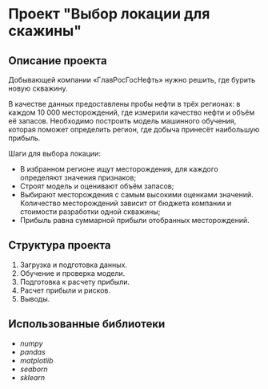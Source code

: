 # Проект "Выбор локации для скажины"

## Описание проекта
Добывающей компании «ГлавРосГосНефть» нужно решить, где бурить новую скважину.

В качестве данных предоставлены пробы нефти в трёх регионах: в каждом 10 000 месторождений, где измерили качество нефти и объём её запасов. Необходимо построить модель машинного обучения, которая поможет определить регион, где добыча принесёт наибольшую прибыль. 

Шаги для выбора локации:

- В избранном регионе ищут месторождения, для каждого определяют значения признаков;
- Строят модель и оценивают объём запасов;
- Выбирают месторождения с самым высокими оценками значений. Количество месторождений зависит от бюджета компании и стоимости разработки одной скважины;
- Прибыль равна суммарной прибыли отобранных месторождений.

## Структура проекта
1. Загрузка и подготовка данных.
2. Обучение и проверка модели.
3. Подготовка к расчету прибыли.
4. Расчет прибыли и рисков.
5. Выводы.

## Использованные библиотеки
- *numpy*
- *pandas* 
- *matplotlib*
- *seaborn*
- *sklearn*